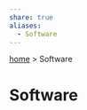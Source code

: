 ```yaml
---  
share: true  
aliases:  
  - Software  
---  
```

[ home](/index.md) > Software  
# Software  
<div><ul class="dataview list-view-ul"></ul></div>  
